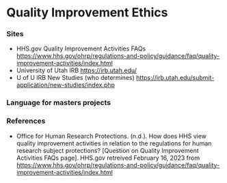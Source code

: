 # Quality Improvement Ethics

### Sites

* HHS.gov Quality Improvement Activities FAQs https://www.hhs.gov/ohrp/regulations-and-policy/guidance/faq/quality-improvement-activities/index.html
* University of Utah IRB https://irb.utah.edu/
* U of U IRB New Studies (who determines) https://irb.utah.edu/submit-application/new-studies/index.php

### Language for masters projects



### References

* Office for Human Research Protections. (n.d.). How does HHS view quality improvement activities in relation to the regulations for human research subject protections? [Question on Quality Improvement Activities FAQs page]. HHS.gov retreived February 16, 2023 from https://www.hhs.gov/ohrp/regulations-and-policy/guidance/faq/quality-improvement-activities/index.html

